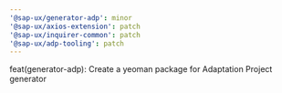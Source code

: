 ```yaml
---
'@sap-ux/generator-adp': minor
'@sap-ux/axios-extension': patch
'@sap-ux/inquirer-common': patch
'@sap-ux/adp-tooling': patch
---
```


feat(generator-adp): Create a yeoman package for Adaptation Project generator
